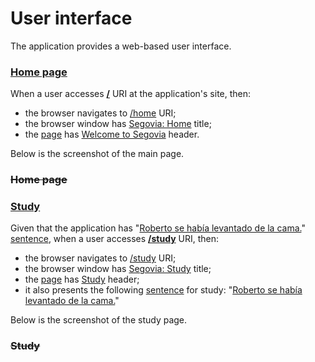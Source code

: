 # User interface

The application provides a web-based user interface.

### [Home page](-)

When a user accesses **[/](- "load(#TEXT)")** URI at the application's
site, then:

* the browser navigates to [/home](- "?=uri") URI;
* the browser window has [Segovia: Home](- "?=title") title;
* the [page](- "#page=body") has
  [Welcome to Segovia](- "?=text(pageHeader(#page))") header.

Below is the screenshot of the main page.

<span cx:screenshot=""></span>

### ~~Home page~~

### [Study](-)

Given that the application has
"[Roberto se había levantado de la cama.](- "#sentence")"
[sentence](- "store(#sentence)"), when a user accesses
**[/study](- "load(#TEXT)")** URI, then:

* the browser navigates to [/study](- "?=uri") URI;
* the browser window has [Segovia: Study](- "?=title") title;
* the [page](- "#page=body") has [Study](- "?=text(pageHeader(#page))")
  header;
* it also presents the following
  [sentence](- "#sentence=text(activeSentence(#page))") for study:
  "[Roberto se había levantado de la cama.](- "?=contains(#sentence, #TEXT)")"

Below is the screenshot of the study page.

<span cx:screenshot=""></span>

### ~~Study~~
